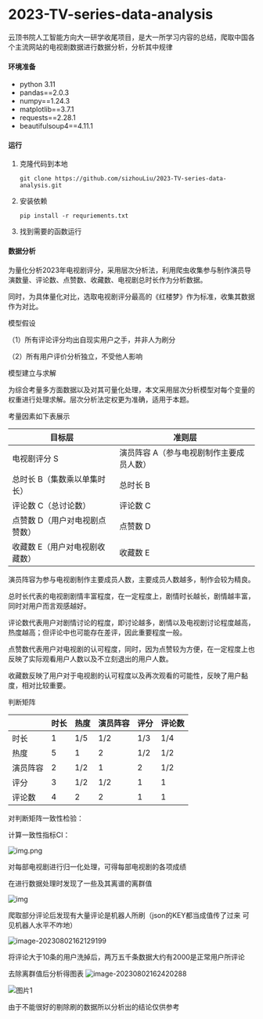 # 2023-TV-series-data-analysis

云顶书院人工智能方向大一研学收尾项目，是大一所学习内容的总结，爬取中国各个主流网站的电视剧数据进行数据分析，分析其中规律

#### 环境准备

- python 3.11
- pandas==2.0.3
- numpy==1.24.3
- matplotlib==3.7.1
- requests==2.28.1
- beautifulsoup4==4.11.1

#### 运行

1. 克隆代码到本地

   ```
   git clone https://github.com/sizhouLiu/2023-TV-series-data-analysis.git

   ```

2. 安装依赖

   ```
   pip install -r requriements.txt
   ```

3. 找到需要的函数运行

#### 数据分析

为量化分析2023年电视剧评分，采用层次分析法，利用爬虫收集参与制作演员导演数量、评论数、点赞数、收藏数、电视剧总时长作为分析数据。

同时，为具体量化对比，选取电视剧评分最高的《红楼梦》作为标准，收集其数据作为对比。

模型假设

（1）所有评论评分均出自现实用户之手，并非人为刷分

（2）所有用户评价分析独立，不受他人影响

模型建立与求解

为综合考量多方面数据以及对其可量化处理，本文采用层次分析模型对每个变量的权重进行处理求解。层次分析法定权更为准确，适用于本题。

考量因素如下表展示

| 目标层                         | 准则层                                   |
| ------------------------------ | ---------------------------------------- |
| 电视剧评分 S                   | 演员阵容 A（参与电视剧制作主要成员人数） |
| 总时长 B（集数乘以单集时长）   | 总时长 B                                 |
| 评论数 C（总讨论数）           | 评论数 C                                 |
| 点赞数 D（用户对电视剧点赞数） | 点赞数 D                                 |
| 收藏数 E（用户对电视剧收藏数） | 收藏数 E                                 |

 

演员阵容为参与电视剧制作主要成员人数，主要成员人数越多，制作会较为精良。

总时长代表的电视剧剧情丰富程度，在一定程度上，剧情时长越长，剧情越丰富，同时对用户而言观感越好。

评论数代表用户对剧情讨论的程度，即讨论越多，剧情以及电视剧讨论程度越高，热度越高；但评论中也可能存在差评，因此重要程度一般。

点赞数代表用户对电视剧的认可程度，同时，因为点赞较为方便，在一定程度上也反映了实际观看用户人数以及不立刻退出的用户人数。

收藏数反映了用户对于电视剧的认可程度以及再次观看的可能性，反映了用户黏度，相对比较重要。

判断矩阵

|          | 时长 | 热度 | 演员阵容 | 评分 | 评论数 |
| -------- | ---- | ---- | -------- | ---- | ------ |
| 时长     | 1    | 1/5  | 1/2      | 1/3  | 1/4    |
| 热度     | 5    | 1    | 2        | 1/2  | 1/2    |
| 演员阵容 | 2    | 1/2  | 1        | 2    | 1/2    |
| 评分     | 3    | 1/2  | 1/2      | 1    | 1      |
| 评论数   | 4    | 2    | 2        | 1    | 1      |

对判断矩阵一致性检验：

计算一致性指标CI：

![img.png](img/img.png)

对每部电视剧进行归一化处理，可得每部电视剧的各项成绩

在进行数据处理时发现了一些及其离谱的离群值

![img](img/image-20230802162129199.png)


爬取部分评论后发现有大量评论是机器人所刷（json的KEY都当成值传了过来 可见机器人水平不咋地）

![image-20230802162129199](img/image-20230802162220478.png)


将评论大于10条的用户洗掉后，两万五千条数据大约有2000是正常用户所评论

去除离群值后分析得图表
![image-20230802162420288](img/image-20230802162420288.png)

![图片1](img/图片1.png)

由于不能很好的剔除刷的数据所以分析出的结论仅供参考
